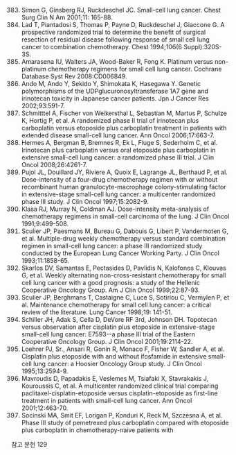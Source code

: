 383. Simon G, Ginsberg RJ, Ruckdeschel JC. Small-cell lung cancer. Chest Surg Clin N Am 2001;11: 165-88.
384. Lad T, Piantadosi S, Thomas P, Payne D, Ruckdeschel J, Giaccone G. A prospective randomized trial to determine the benefit of surgical resection of residual disease following response of small cell lung cancer to combination chemotherapy. Chest 1994;106(6 Suppl):320S-3S.
385. Amarasena IU, Walters JA, Wood-Baker R, Fong K. Platinum versus non-platinum chemotherapy regimens for small cell lung cancer. Cochrane Database Syst Rev 2008:CD006849.
386. Ando M, Ando Y, Sekido Y, Shimokata K, Hasegawa Y. Genetic polymorphisms of the UDPglucuronosyltransferase 1A7 gene and irinotecan toxicity in Japanese cancer patients. Jpn J Cancer Res 2002;93:591-7.
387. Schmitttel A, Fischer von Weikersthal L, Sebastian M, Martus P, Schulze K, Hortig P, et al. A randomized phase II trial of irinotecan plus carboplatin versus etoposide plus carboplatin treatment in patients with extended disease small-cell lung cancer. Ann Oncol 2006;17:663-7.
388. Hermes A, Bergman B, Bremnes R, Ek L, Fluge S, Sederholm C, et al. Irinotecan plus carboplatin versus oral etoposide plus carboplatin in extensive small-cell lung cancer: a randomized phase III trial. J Clin Oncol 2008;26:4261-7.
389. Pujol JL, Douillard JY, Riviere A, Quoix E, Lagrange JL, Berthaud P, et al. Dose-intensity of a four-drug chemotherapy regimen with or without recombinant human granulocyte-macrophage colony-stimulating factor in extensive-stage small-cell lung cancer: a multicenter randomized phase III study. J Clin Oncol 1997;15:2082-9.
390. Klasa RJ, Murray N, Coldman AJ. Dose-intensity meta-analysis of chemotherapy regimens in small-cell carcinoma of the lung. J Clin Oncol 1991;9:499-508.
391. Sculier JP, Paesmans M, Bureau G, Dabouis G, Libert P, Vandermoten G, et al. Multiple-drug weekly chemotherapy versus standard combination regimen in small-cell lung cancer: a phase III randomized study conducted by the European Lung Cancer Working Party. J Clin Oncol 1993;11:1858-65.
392. Skarlos DV, Samantas E, Pectasides D, Pavlidis N, Kalofonos C, Klouvas G, et al. Weekly alternating non-cross-resistant chemotherapy for small cell lung cancer with a good prognosis: a study of the Hellenic Cooperative Oncology Group. Am J Clin Oncol 1999;22:87-93.
393. Sculier JP, Berghmans T, Castaigne C, Luce S, Sotiriou C, Vermylen P, et al. Maintenance chemotherapy for small cell lung cancer: a critical review of the literature. Lung Cancer 1998;19: 141-51.
394. Schiller JH, Adak S, Cella D, DeVore RF 3rd, Johnson DH. Topotecan versus observation after cisplatin plus etoposide in extensive-stage small-cell lung cancer: E7593--a phase III trial of the Eastern Cooperative Oncology Group. J Clin Oncol 2001;19:2114-22.
395. Loehrer PJ, Sr., Ansari R, Gonin R, Monaco F, Fisher W, Sandler A, et al. Cisplatin plus etoposide with and without ifosfamide in extensive small-cell lung cancer: a Hoosier Oncology Group study. J Clin Oncol 1995;13:2594-9.
396. Mavroudis D, Papadakis E, Veslemes M, Tsiafaki X, Stavrakakis J, Kouroussis C, et al. A multicenter randomized clinical trial comparing paclitaxel-cisplatin-etoposide versus cisplatin-etoposide as first-line treatment in patients with small-cell lung cancer. Ann Oncol 2001;12:463-70.
397. Socinski MA, Smit EF, Lorigan P, Konduri K, Reck M, Szczesna A, et al. Phase III study of pemetrexed plus carboplatin compared with etoposide plus carboplatin in chemotherapy-naive patients with

참고 문헌
<PAGE>129